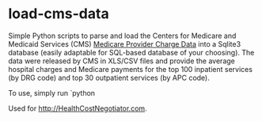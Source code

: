 load-cms-data
=============

Simple Python scripts to parse and load the Centers for Medicare and Medicaid Services (CMS) [Medicare Provider Charge Data](http://www.cms.gov/Research-Statistics-Data-and-Systems/Statistics-Trends-and-Reports/Medicare-Provider-Charge-Data/) into a Sqlite3 database (easily adaptable for SQL-based database of your choosing). The data were released by CMS in XLS/CSV files and provide the average hospital charges and Medicare payments for the top 100 inpatient services (by DRG code) and top 30 outpatient services (by APC code).

To use, simply run `python 

Used for http://HealthCostNegotiator.com.

